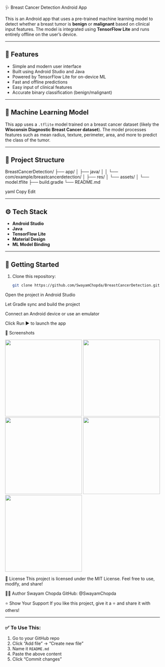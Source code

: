 🩺 Breast Cancer Detection Android App

This is an Android app that uses a pre-trained machine learning model to detect whether a breast tumor is **benign** or **malignant** based on clinical input features. The model is integrated using **TensorFlow Lite** and runs entirely offline on the user’s device.

---

## 📱 Features

- Simple and modern user interface
- Built using Android Studio and Java
- Powered by TensorFlow Lite for on-device ML
- Fast and offline predictions
- Easy input of clinical features
- Accurate binary classification (benign/malignant)

---

## 🧠 Machine Learning Model

This app uses a `.tflite` model trained on a breast cancer dataset (likely the **Wisconsin Diagnostic Breast Cancer dataset**). The model processes features such as mean radius, texture, perimeter, area, and more to predict the class of the tumor.

---

## 📂 Project Structure

BreastCancerDetection/
├── app/
│ ├── java/
│ │ └── com/example/breastcancerdetection/
│ ├── res/
│ └── assets/
│ └── model.tflite
├── build.gradle
└── README.md

yaml
Copy
Edit

---

## ⚙️ Tech Stack

- **Android Studio**
- **Java**
- **TensorFlow Lite**
- **Material Design**
- **ML Model Binding**

---

## 🚀 Getting Started

1. Clone this repository:
   ```bash
   git clone https://github.com/SwayamChopda/BreastCancerDetection.git
Open the project in Android Studio

Let Gradle sync and build the project

Connect an Android device or use an emulator

Click Run ▶️ to launch the app

📸 Screenshots
<p float="left">
  <img src="screenshots/bcds ss 1.jpg" width="250"/>
  <img src="screenshots/bcds ss 2.jpg" width="250"/>
  <img src="screenshots/bcds ss 3.jpg" width="250"/>
  <img src="screenshots/bcds ss 4.jpg" width="250"/>
  <img src="screenshots/bcds ss 5.pjpg" width="250"/>
</p>


📃 License
This project is licensed under the MIT License.
Feel free to use, modify, and share!

🙋‍♂️ Author
Swayam Chopda
GitHub: @SwayamChopda

⭐️ Show Your Support
If you like this project, give it a ⭐️ and share it with others!


---

### ✅ To Use This:
1. Go to your GitHub repo
2. Click “Add file” → “Create new file”
3. Name it `README.md`
4. Paste the above content
5. Click “Commit changes”
